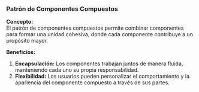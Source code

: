 ### Patrón de Componentes Compuestos

**Concepto:**  
El patrón de componentes compuestos permite combinar componentes para formar una unidad cohesiva, donde cada componente contribuye a un propósito mayor.

**Beneficios:**

1. **Encapsulación:** Los componentes trabajan juntos de manera fluida, manteniendo cada uno su propia responsabilidad.
2. **Flexibilidad:** Los usuarios pueden personalizar el comportamiento y la apariencia del componente compuesto a través de sus partes.
